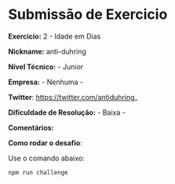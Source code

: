 # Submissão de Exercicio

**Exercicio:** 2 - Idade em Dias

**Nickname:** anti-duhring

**Nível Técnico:** - Junior

**Empresa:** - Nenhuma -

**Twitter**: https://twitter.com/antiduhring_

**Dificuldade de Resolução:** - Baixa -

**Comentários:** 

**Como rodar o desafio**: 

Use o comando abaixo: 
```bash
npm run challenge
```
